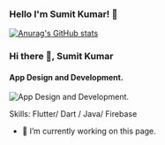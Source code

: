 ### Hello I'm Sumit Kumar! 👋

[![Anurag's GitHub stats](https://github-readme-stats.vercel.app/api?username=Sumit31-cyber)](https://github.com/anuraghazra/github-readme-stats)

### Hi there 👋, Sumit Kumar
#### App Design and Development.
![App Design and Development.](https://images.unsplash.com/photo-1628277613967-6abca504d0ac?ixid=MnwxMjA3fDB8MHxwaG90by1wYWdlfHx8fGVufDB8fHx8&ixlib=rb-1.2.1&auto=format&fit=crop&w=870&q=80)


Skills: Flutter/ Dart / Java/ Firebase

- 🔭 I’m currently working on this page. 










